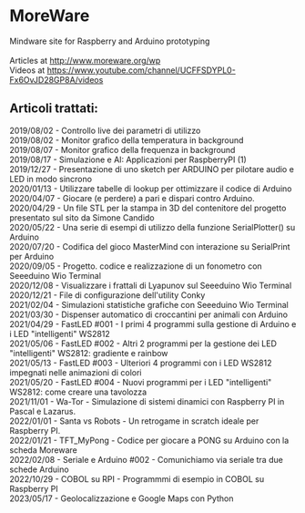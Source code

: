 # MoreWare
Mindware site for Raspberry and Arduino prototyping<br />
<br />
Articles at http://www.moreware.org/wp <br />
Videos at https://www.youtube.com/channel/UCFFSDYPL0-Fx6OvJD28GP8A/videos<br />

Articoli trattati:
------------------
2019/08/02 - Controllo live dei parametri di utilizzo <br />
2019/08/02 - Monitor grafico della temperatura in background <br /> 
2019/08/07 - Monitor grafico della frequenza in background <br />
2019/08/17 - Simulazione e AI: Applicazioni per RaspberryPI (1) <br />
2019/12/27 - Presentazione di uno sketch per ARDUINO per pilotare audio e LED in modo sincrono<br />
2020/01/13 - Utilizzare tabelle di lookup per ottimizzare il codice di Arduino<br />
2020/04/07 - Giocare (e perdere) a pari e dispari contro Arduino.<br />
2020/04/29 - Un file STL per la stampa in 3D del contenitore del progetto presentato sul sito da Simone Candido<br />
2020/05/22 - Una serie di esempi di utilizzo della funzione SerialPlotter() su Arduino<br />
2020/07/20 - Codifica del gioco MasterMind con interazione su SerialPrint per Arduino<br />
2020/09/05 - Progetto. codice e realizzazione di un fonometro con Seeeduino Wio Terminal <br />
2020/12/08 - Visualizzare i frattali di Lyapunov sul Seeeduino Wio Terminal<br />
2020/12/21 - File di configurazione dell'utility Conky<br />
2021/02/04 - Simulazioni statistiche grafiche con Seeeduino Wio Terminal<br />
2021/03/30 - Dispenser automatico di croccantini per animali con Arduino<br />
2021/04/29 - FastLED #001 - I primi 4 programmi sulla gestione di Arduino e i LED "intelligenti" WS2812<br />
2021/05/06 - FastLED #002 - Altri 2 programmi per la gestione dei LED "intelligenti" WS2812: gradiente e rainbow<br />
2021/05/13 - FastLED #003 - Ulteriori 4 programmi con i LED WS2812 impegnati nelle animazioni di colori<br />
2021/05/20 - FastLED #004 - Nuovi programmi per i LED "intelligenti" WS2812: come creare una tavolozza<br />
2021/11/01 - Wa-Tor - Simulazione di sistemi dinamici con Raspberry PI in Pascal e Lazarus. <br />
2022/01/01 - Santa vs Robots - Un retrogame in scratch ideale per Raspberry PI. <br />
2022/01/21 - TFT_MyPong - Codice per giocare a PONG su Arduino con la scheda Moreware <br />
2022/02/08 - Seriale e Arduino #002 - Comunichiamo via seriale tra due schede Arduino <br />
2022/10/29 - COBOL su RPI - Programmmi di esempio in COBOL su Raspberry PI<br />
2023/05/17 - Geolocalizzazione e Google Maps con Python<br />
